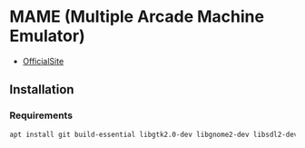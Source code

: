 # MAME (Multiple Arcade Machine Emulator)

- [OfficialSite](https://www.mamedev.org/)

## Installation

### Requirements
```bash
apt install git build-essential libgtk2.0-dev libgnome2-dev libsdl2-dev libsdl2-ttf-dev gcc-5 g++-5
```
